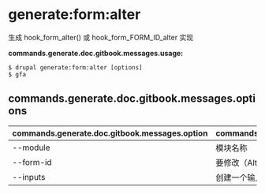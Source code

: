 # generate:form:alter
生成 hook_form_alter() 或 hook_form_FORM_ID_alter 实现

**commands.generate.doc.gitbook.messages.usage:**
```
$ drupal generate:form:alter [options]
$ gfa  
```

## commands.generate.doc.gitbook.messages.options
commands.generate.doc.gitbook.messages.option | commands.generate.doc.gitbook.messages.details
-------|-------------
--module | 模块名称
--form-id | 要修改（Alter）的的表单(Form)ID
--inputs | 创建一个输入表单
